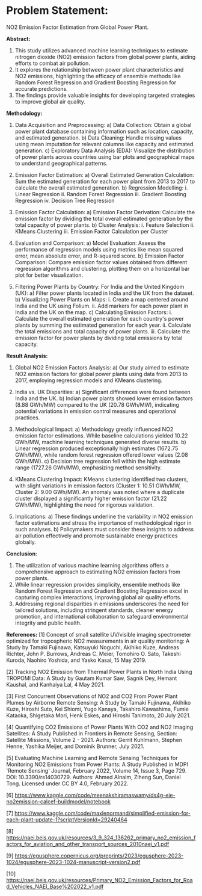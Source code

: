 # Problem Statement: 

NO2 Emission Factor Estimation from Global Power Plant.

**Abstract:**
1. This study utilizes advanced machine learning techniques to estimate nitrogen dioxide (NO2) emission factors from global power plants, aiding efforts to combat air pollution.
2. It explores the relationship between power plant characteristics and NO2 emissions, highlighting the efficacy of ensemble methods like Random Forest Regression and Gradient Boosting Regression for accurate predictions.
3. The findings provide valuable insights for developing targeted strategies to improve global air quality.

**Methodology:**
1.  Data Acquisition and Preprocessing:
  a) Data Collection: Obtain a global power plant database containing information such as location, capacity, and estimated generation.
  b) Data Cleaning: Handle missing values using mean imputation for relevant columns like capacity and estimated generation.
  c) Exploratory Data Analysis (EDA): Visualize the distribution of power plants across countries using bar plots and geographical maps to understand geographical patterns.

2. Emission Factor Estimation:
  a) Overall Estimated Generation Calculation: Sum the estimated generation for each power plant from 2013 to 2017 to calculate the overall estimated generation.
  b) Regression Modelling:
    i. Linear Regression
   ii. Random Forest Regression
  iii. Gradient Boosting Regression
   iv. Decision Tree Regression
   
3. Emission Factor Calculation:
  a) Emission Factor Derivation: Calculate the emission factor by dividing the total overall estimated generation by the total capacity of power plants.
  b) Cluster Analysis:
    i. Feature Selection
   ii. KMeans Clustering
  iii. Emission Factor Calculation per Cluster

4. Evaluation and Comparison:
  a) Model Evaluation: Assess the performance of regression models using metrics like mean squared error, mean absolute error, and R-squared score.
  b) Emission Factor Comparison: Compare emission factor values obtained from different regression algorithms and clustering, plotting them on a horizontal bar plot for better visualization.

5. Filtering Power Plants by Country:
  For India and the United Kingdom (UK):
  a) Filter power plants located in India and the UK from the dataset.
  b) Visualizing Power Plants on Maps:
     i. Create a map centered around India and the UK using Folium.
    ii. Add markers for each power plant in India and the UK on the map.
  c) Calculating Emission Factors:
    i. Calculate the overall estimated generation for each country's power plants by summing the estimated generation for each year.
   ii. Calculate the total emissions and total capacity of power plants.
  iii. Calculate the emission factor for power plants by dividing total emissions by total capacity.

**Result Analysis:**
1. Global NO2 Emission Factors Analysis:
  a) Our study aimed to estimate NO2 emission factors for global power plants using data from 2013 to 2017, employing regression models and KMeans clustering.

2. India vs. UK Disparities:
   a) Significant differences were found between India and the UK.
   b) Indian power plants showed lower emission factors (8.88 GWh/MW) compared to the UK (20.78 GWh/MW), indicating potential variations in emission control measures and operational practices.

3. Methodological Impact:
  a) Methodology greatly influenced NO2 emission factor estimations. While baseline calculations yielded 10.22 GWh/MW, machine learning techniques generated diverse results.
  b) Linear regression produced exceptionally high estimates (1672.75 GWh/MW), while random forest regression offered lower values (2.08 GWh/MW).
  c) Decision tree regression fell within the high estimate range (1727.26 GWh/MW), emphasizing method sensitivity.

4. KMeans Clustering Impact:
KMeans clustering identified two clusters, with slight variations in emission factors (Cluster 1: 10.51 GWh/MW, Cluster 2: 9.00 GWh/MW). An anomaly was noted where a duplicate cluster displayed a significantly higher emission factor (21.22 GWh/MW), highlighting the need for rigorous validation.

5. Implications:
  a) These findings underline the variability in NO2 emission factor estimations and stress the importance of methodological rigor in such analyses.
  b) Policymakers must consider these insights to address air pollution effectively and promote sustainable energy practices globally.

**Conclusion:**
1. The utilization of various machine learning algorithms offers a comprehensive approach to estimating NO2 emission factors from power plants.
2. While linear regression provides simplicity, ensemble methods like Random Forest Regression and Gradient Boosting Regression excel in capturing complex interactions, improving global air quality efforts.
3. Addressing regional disparities in emissions underscores the need for tailored solutions, including stringent standards, cleaner energy promotion, and international collaboration to safeguard environmental integrity and public health.

**References:**
[1] Concept of small satellite UV/visible imaging spectrometer optimized for tropospheric NO2 measurements in air quality monitoring: A Study by Tamaki Fujinawa,  Katsuyuki Noguchi, Akihiko Kuze, Andreas Richter, John P. Burrows, Andreas C. Meier, Tomohiro O. Sato, Takeshi Kuroda, Naohiro Yoshida, and Yasko Kasai, 15 May 2019. 

[2] Tracking NO2 Emission from Thermal Power Plants in North India Using TROPOMI Data: A Study by Gautam Kumar Saw, Sagnik Dey, Hemant Kaushal, and Kanhaiya Lal, 4 May 2021. 

[3] First Concurrent Observations of NO2 and CO2 From Power Plant Plumes by Airborne Remote Sensing: A Study by Tamaki Fujinawa, Akihiko Kuze, Hiroshi Suto, Kei Shiomi, Yugo Kanaya, Takahiro Kawashima, Fumie Kataoka, Shigetaka Mori, Henk Eskes, and Hiroshi Tanimoto, 20 July 2021. 

[4] Quantifying CO2 Emissions of Power Plants With CO2 and NO2 Imaging Satellites: A Study Published in Frontiers in Remote Sensing, Section: Satellite Missions, Volume 2 - 2021. Authors: Gerrit Kuhlmann, Stephen Henne, Yashika Meijer, and Dominik Brunner, July 2021. 

[5] Evaluating Machine Learning and Remote Sensing Techniques for Monitoring NO2 Emissions from Power Plants: A Study Published in MDPI 'Remote Sensing' Journal, February 2022, Volume 14, Issue 3, Page 729. DOI: 10.3390/rs14030729. Authors: Ahmed Alnaim, Ziheng Sun, Daniel Tong. Licensed under CC BY 4.0, February 2022. 

[6] https://www.kaggle.com/code/meenakshiramaswamy/ds4g-eie-no2emission-calcef-buildmodel/notebook 

[7] https://www.kaggle.com/code/maxlenormand/simplified-emission-for-each-plant-update-1?scriptVersionId=29240464 

[8] https://naei.beis.gov.uk/resources/3_9_324_136262_primary_no2_emission_factors_for_aviation_and_other_transport_sources_2010naei_v1.pdf 

[9] https://egusphere.copernicus.org/preprints/2023/egusphere-2023-1024/egusphere-2023-1024-manuscript-version2.pdf 

[10] https://naei.beis.gov.uk/resources/Primary_NO2_Emission_Factors_for_Road_Vehicles_NAEI_Base%202022_v1.pdf 
